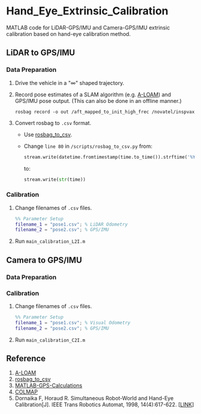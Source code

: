 # Hand_Eye_Extrinsic_Calibration

MATLAB code for LiDAR-GPS/IMU and Camera-GPS/IMU extrinsic calibration based on hand-eye calibration method.

## LiDAR to GPS/IMU

### Data Preparation

1. Drive the vehicle in a "$\infty$" shaped trajectory.
2. Record pose estimates of a SLAM algorithm (e.g. [A-LOAM](https://github.com/HKUST-Aerial-Robotics/A-LOAM)) and GPS/IMU pose output. (This can also be done in an offline manner.)

    ```shell
    rosbag record -o out /aft_mapped_to_init_high_frec /novatel/inspvax
    ```

3. Convert rosbag to `.csv` format.
    - Use [rosbag_to_csv](https://github.com/AtsushiSakai/rosbag_to_csv).
    - Change `line 80` in `/scripts/rosbag_to_csv.py`
        from:

        ```python
        stream.write(datetime.fromtimestamp(time.to_time()).strftime('%Y/%m/%d/%H:%M:%S.%f'))
        ```

        to:

        ```python
        stream.write(str(time))
        ```

### Calibration

1. Change filenames of `.csv` files.

    ```matlab
    %% Parameter Setup
    filename_1 = "pose1.csv"; % LiDAR Odometry
    filename_2 = "pose2.csv"; % GPS/IMU
    ```

2. Run `main_calibration_L2I.m`

## Camera to GPS/IMU

### Data Preparation



### Calibration

1. Change filenames of `.csv` files.

    ```matlab
    %% Parameter Setup
    filename_1 = "pose1.csv"; % Visual Odometry
    filename_2 = "pose2.csv"; % GPS/IMU
    ```

2. Run `main_calibration_C2I.m`

## Reference

1. [A-LOAM](https://github.com/HKUST-Aerial-Robotics/A-LOAM)
2. [rosbag_to_csv](https://github.com/AtsushiSakai/rosbag_to_csv)
3. [MATLAB-GPS-Calculations](https://github.com/alexbuczynsky/MATLAB-GPS-Calculations)
4. [COLMAP](https://github.com/colmap/colmap)
5. Dornaika F, Horaud R. Simultaneous Robot-World and Hand-Eye Calibration[J]. IEEE Trans Robotics Automat, 1998, 14(4):617-622. [[LINK](https://ieeexplore.ieee.org/document/704233)]
